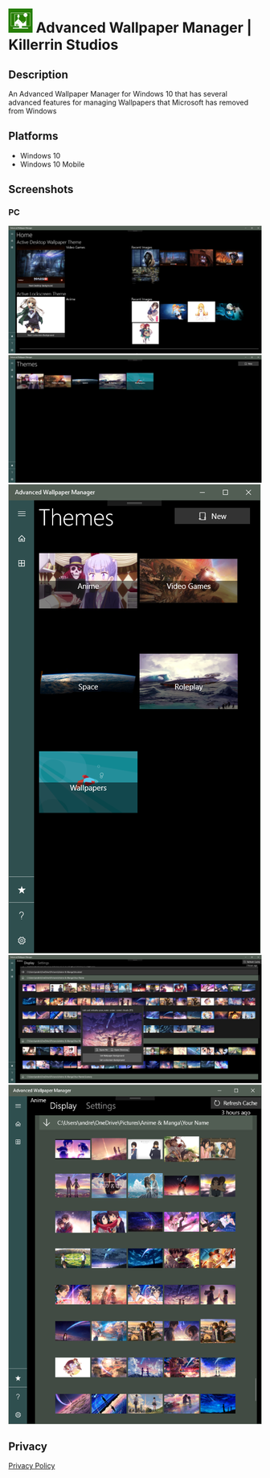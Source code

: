 # <img src="/Store/Screenshots/AppIcon.png?raw=true" width="48" alt="Logo"> Advanced Wallpaper Manager | Killerrin Studios
## Description
An Advanced Wallpaper Manager for Windows 10 that has several advanced features for managing Wallpapers that Microsoft has removed from Windows

## Platforms
* Windows 10
* Windows 10 Mobile

## Screenshots
### PC
![Home](/Store/Screenshots/Desktop/2017-05-05.png)
![Themes List Fullscreen](/Store/Screenshots/Desktop/2017-05-05%20(2).png)
![Themes List Halfscreen](/Store/Screenshots/Desktop/2017-05-05%20(3).png)
![Theme Fullscreen](/Store/Screenshots/Desktop/2017-05-05%20(1).png)
![Theme Halfscreen](/Store/Screenshots/Desktop/2017-05-05%20(4).png)

## Privacy
[Privacy Policy](https://github.com/KillerrinStudios/AdvancedWallpaperManager/blob/master/PrivacyPolicy.md)
